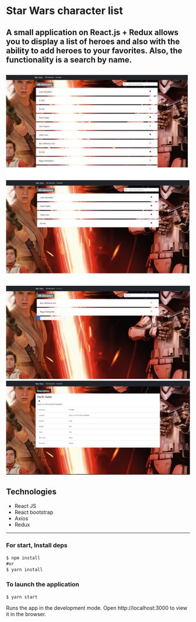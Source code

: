 # Star Wars character list

A small application on React.js + Redux allows you to display a list of heroes and also with the ability to add heroes to your favorites. Also, the functionality is a search by name.
---
![Alt Text](/img/star_wars_1.png)
![Alt Text](/img/star_wars_2.png)
![Alt Text](/img/star_wars_3.png)
![Alt Text](/img/star_wars_4.png)
---

## Technologies

* React JS
* React bootstrap
* Axios
* Redux

---

### For start, Install deps 

```
$ npm install
#or
$ yarn install
```

### To launch the application  
```
$ yarn start
```
Runs the app in the development mode.
Open http://localhost:3000 to view it in the browser.

